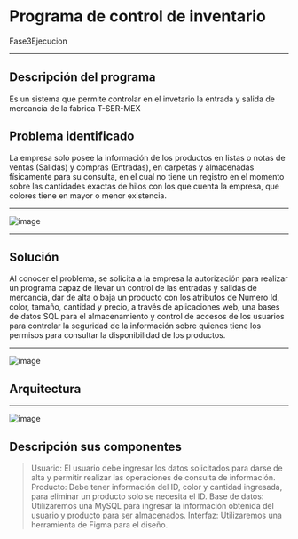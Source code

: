 # Programa de control de inventario
Fase3Ejecucion
***
## Descripción del programa
Es un sistema que permite controlar en el invetario la entrada y salida de mercancia de la fabrica T-SER-MEX
## Problema identificado
La empresa solo posee la información de los productos en listas o notas de ventas (Salidas) y compras (Entradas), en carpetas y almacenadas físicamente para su consulta, en el cual no tiene un registro en el momento sobre las cantidades exactas de hilos con los que cuenta la empresa, que colores tiene en mayor o menor existencia.
***
![image](https://github.com/ChristopherGC1988/Fase3Ejecucion/assets/141608209/c73e1e94-d831-4fb2-ae2e-e30ad477ed72)
***
## Solución 
Al conocer el problema, se solicita a la empresa la autorización para realizar un programa capaz de llevar un control de las entradas y salidas de mercancía, dar de alta o baja un producto con los atributos de Numero Id, color, tamaño, cantidad y precio, a través de aplicaciones web, una bases de datos SQL para el almacenamiento y control de accesos de los usuarios para controlar la seguridad de la información sobre quienes tiene los permisos para consultar la disponibilidad de los productos.
***
![image](https://github.com/ChristopherGC1988/Fase3Ejecucion/assets/141608209/76aba1c2-0791-4ec0-b21b-feb2f97d3a88)
## Arquitectura
***
![image](https://github.com/ChristopherGC1988/Fase3Ejecucion/assets/141608209/7fa92b0d-ea49-4a34-b326-e45e29e6dda7)
## Descripción sus componentes
>	Usuario: El usuario debe ingresar los datos solicitados para darse de alta y permitir realizar las operaciones de consulta de información.
>	Producto: Debe tener información del ID, color y cantidad ingresada, para eliminar un producto solo se necesita el ID.
>	Base de datos: Utilizaremos una MySQL para ingresar la información obtenida del usuario y producto para ser almacenados. 
>	Interfaz: Utilizaremos una herramienta de Figma para el diseño.
